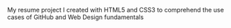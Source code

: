 My resume project I created with HTML5 and CSS3 to comprehend the use cases of GitHub and Web Design fundamentals
